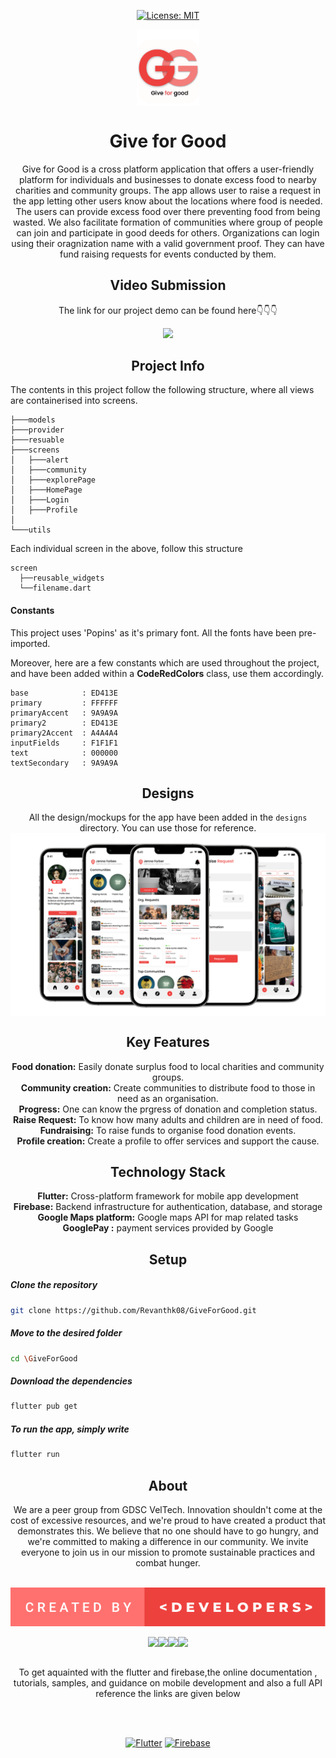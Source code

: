 <div align="center">

[![License: MIT](https://img.shields.io/badge/License-MIT-yellow.svg)](https://opensource.org/licenses/MIT)
<div align="center">
<img align="center" src="https://github.com/Revanthk08/GiveForGood/blob/master/assets/Group%2013.png" width="20%"/>
</div>
<h1 align="center"> Give for Good </h1>

<p align="center">Give for Good is a cross platform application that offers a user-friendly platform for individuals and businesses to donate excess food to nearby charities and community groups. The app allows user to raise a request in the app letting other users know about the locations where food is needed. The users can provide excess food over there preventing food from being wasted. We also facilitate formation of communities where group of people can join and participate in good deeds for others. Organizations can login using their oragnization name with a valid government proof. They can have fund raising requests for events conducted by them.</p>

<h2>Video Submission</h2>

The link for our project demo can be found here👇👇👇

<a href="https://www.youtube.com/watch?v=mhJpTKpHa2I">
<img src="https://i.ytimg.com/vi/mhJpTKpHa2I/hq720.jpg?sqp=-oaymwEcCNAFEJQDSFXyq4qpAw4IARUAAIhCGAFwAcABBg==&rs=AOn4CLCXEtrzxhUu6FQKGCJPdfuNDRNQvA" width="500px">                                                                                
</a>

<h2>Project Info</h2>
<div align="left">


The contents in this project follow the following structure, where all views are containerised into screens.

```
├───models
├───provider
├───resuable
├───screens
│   ├───alert
│   ├───community
│   ├───explorePage
│   ├───HomePage
│   ├───Login
│   ├───Profile
│
└───utils
```

Each individual screen in the above, follow this structure

```
screen
  ├──reusable_widgets
  └──filename.dart
```

#### Constants
This project uses 'Popins' as it's primary font. All the fonts have been pre-imported.

Moreover, here are a few constants which are used throughout the project, and have been added within a **CodeRedColors** class, use them accordingly.

```
base            : ED413E
primary         : FFFFFF
primaryAccent   : 9A9A9A
primary2        : ED413E
primary2Accent  : A4A4A4
inputFields     : F1F1F1
text            : 000000
textSecondary   : 9A9A9A
```
</div>

<h2>Designs</h2>

All the design/mockups for the app have been added in the `designs` directory. You can use those for reference.
<img align="center" src="https://github.com/Revanthk08/GiveForGood/blob/master/Design/Group%2013.png" />


<h2>Key Features</h2>
<b>Food donation:</b> Easily donate surplus food to local charities and community groups.<br>
<b>Community creation:</b> Create communities to distribute food to those in need as an organisation.<br>
<b>Progress:</b> One can know the prgress of donation and completion status.<br>
<b>Raise Request:</b> To know how many adults and children are in need of food.<br>
<b>Fundraising:</b> To raise funds to organise food donation events.<br>
<b>Profile creation:</b> Create a profile to offer services and support the cause.<br>

<h2>Technology Stack</h2>
<b>Flutter:</b> Cross-platform framework for mobile app development<br>
<b>Firebase:</b> Backend infrastructure for authentication, database, and storage<br>
<b>Google Maps platform:</b> Google maps API for map related tasks<br>
<b>GooglePay :</b> payment services provided by Google<br>

## Setup
<div align ="left">

  ##### Clone the repository
```bash
git clone https://github.com/Revanthk08/GiveForGood.git
```
  ##### Move to the desired folder
```bash
cd \GiveForGood
```
  ##### Download the dependencies
```bash
flutter pub get
```

  ##### To run the app, simply write
```bash
flutter run
```

</div>
<h2>About</h2>
We are a peer group from GDSC VelTech. Innovation shouldn't come at the cost of excessive resources, and we're proud to have created a product that demonstrates this. We believe that no one should have to go hungry, and we're committed to making a difference in our community. We invite everyone to join us in our mission to promote sustainable practices and combat hunger.<br><br>



<img src = "https://github.com/Revanthk08/GiveForGood/blob/master/Design/created-by-_developers_.svg"></img>


<p>
<a href="https://github.com/Revanthk08"><img width="128px" src="https://avatars.githubusercontent.com/u/85727301?s=400&u=05fcbd13ada32147edfae143fcf4aecec50f113b&v=4"></a><a href="https://github.com/sasankpenugonda"><img width="128px" src="https://avatars.githubusercontent.com/u/81469295?v=4"></a><a href="https://github.com/dvkkishore"><img width="128px" src="https://avatars.githubusercontent.com/u/72384182?v=4"></a><a href="https://github.com/Praneeth2kp"><img width="128px" src="https://avatars.githubusercontent.com/u/111587118?v=4"></a>
</p>
<h2></h2>
To get aquainted with the flutter and firebase,the online documentation , tutorials, samples, and guidance on mobile development and also a full API reference the links are given below

<br><br>

[![Flutter](https://img.shields.io/badge/Flutter-02569B?style=for-the-badge&logo=flutter&logoColor=white)](https://flutter.dev/)
[![Firebase](https://img.shields.io/badge/Firebase-FFCA28?style=for-the-badge&logo=firebase&logoColor=black)](https://firebase.google.com/)

</div>

